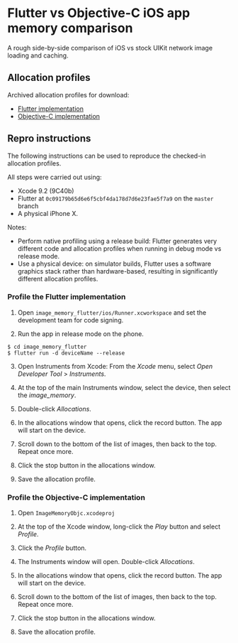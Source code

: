 # Flutter vs Objective-C iOS app memory comparison

A rough side-by-side comparison of iOS vs stock UIKit network image loading and
caching.

## Allocation profiles

Archived allocation profiles for download:
* [Flutter implementation](https://github.com/cbracken/ImageMemory/raw/master/DeviceFlutterAllocations.trace.zip)
* [Objective-C implementation](https://github.com/cbracken/ImageMemory/raw/master/DeviceObjcAllocations.trace.zip)

## Repro instructions

The following instructions can be used to reproduce the checked-in allocation
profiles.

All steps were carried out using:
* Xcode 9.2 (9C40b)
* Flutter at `0c09179b65d6e6f5cbf4da178d7d6e23fae5f7a9` on the `master` branch
* A physical iPhone X.

Notes:
* Perform native profiling using a release build: Flutter generates very
  different code and allocation profiles when running in debug mode vs release
  mode.
* Use a physical device: on simulator builds, Flutter uses a software graphics
  stack rather than hardware-based, resulting in significantly different
  allocation profiles.

### Profile the Flutter implementation

1. Open `image_memory_flutter/ios/Runner.xcworkspace` and set the development team
for code signing.

2. Run the app in release mode on the phone.
```shell
$ cd image_memory_flutter
$ flutter run -d deviceName --release
```

3. Open Instruments from Xcode: From the *Xcode* menu, select *Open Developer Tool* > *Instruments*.

4. At the top of the main Instruments window, select the device, then select the *image_memory*.

5. Double-click *Allocations*.

6. In the allocations window that opens, click the record button. The app will start on the device.

7. Scroll down to the bottom of the list of images, then back to the top. Repeat once more.

8. Click the stop button in the allocations window.

9. Save the allocation profile.

### Profile the Objective-C implementation

1. Open `ImageMemoryObjc.xcodeproj`

2. At the top of the Xcode window, long-click the *Play* button and select *Profile*.

3. Click the *Profile* button.

4. The Instruments window will open. Double-click *Allocations*.

5. In the allocations window that opens, click the record button. The app will start on the device.

6. Scroll down to the bottom of the list of images, then back to the top. Repeat once more.

7. Click the stop button in the allocations window.

8. Save the allocation profile.
